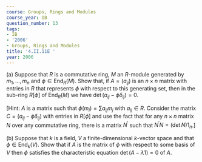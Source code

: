 ```yaml
---
course: Groups, Rings and Modules
course_year: IB
question_number: 13
tags:
- IB
- '2006'
- Groups, Rings and Modules
title: '4.II.11E '
year: 2006
---
```



(a) Suppose that $R$ is a commutative ring, $M$ an $R$-module generated by $m_{1}, \ldots, m_{n}$ and $\phi \in \operatorname{End}_{R}(M)$. Show that, if $A=\left(a_{i j}\right)$ is an $n \times n$ matrix with entries in $R$ that represents $\phi$ with respect to this generating set, then in the sub-ring $R[\phi]$ of $\operatorname{End}_{R}(M)$ we have $\operatorname{det}\left(a_{i j}-\phi \delta_{i j}\right)=0 .$

[Hint: $A$ is a matrix such that $\phi\left(m_{i}\right)=\sum a_{i j} m_{j}$ with $a_{i j} \in R$. Consider the matrix $C=\left(a_{i j}-\phi \delta_{i j}\right)$ with entries in $R[\phi]$ and use the fact that for any $n \times n$ matrix $N$ over any commutative ring, there is a matrix $N^{\prime}$ such that $N^{\prime} N=(\operatorname{det} N) 1_{n}$.]

(b) Suppose that $k$ is a field, $V$ a finite-dimensional $k$-vector space and that $\phi \in \operatorname{End}_{k}(V)$. Show that if $A$ is the matrix of $\phi$ with respect to some basis of $V$ then $\phi$ satisfies the characteristic equation $\operatorname{det}(A-\lambda 1)=0$ of $A$.